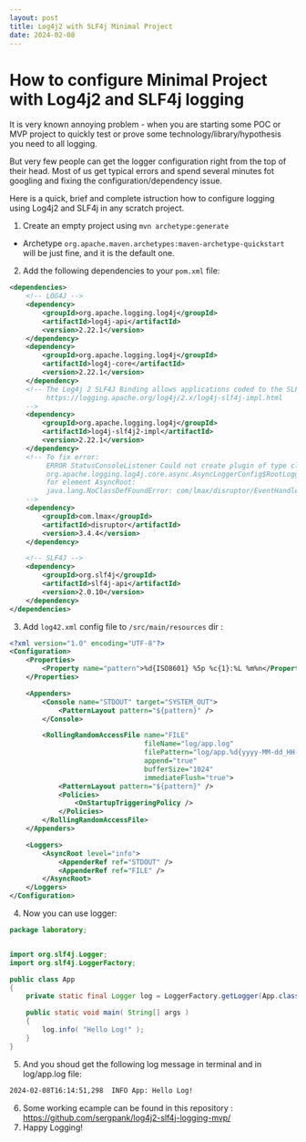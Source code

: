 ```yaml
---
layout: post
title: Log4j2 with SLF4j Minimal Project
date: 2024-02-08
---
```


# How to configure Minimal Project with Log4j2 and SLF4j logging

It is very known annoying problem - when you are starting some POC or MVP project to quickly test or prove some technology/library/hypothesis 
you need to all logging.

But very few people can get the logger configuration right from the top of their head. Most of us get typical errors and spend several minutes 
fot googling and fixing the configuration/dependency issue.

Here is a quick, brief and complete istruction how to configure logging using Log4j2 and SLF4j in any scratch project.

1. Create an empty project using `mvn archetype:generate`
  - Archetype `org.apache.maven.archetypes:maven-archetype-quickstart` will be just fine, and it is the default one.
2. Add the following dependencies to your `pom.xml` file:
```xml
<dependencies>
    <!-- LOG4J -->
    <dependency>
        <groupId>org.apache.logging.log4j</groupId>
        <artifactId>log4j-api</artifactId>
        <version>2.22.1</version>
    </dependency>
    <dependency>
        <groupId>org.apache.logging.log4j</groupId>
        <artifactId>log4j-core</artifactId>
        <version>2.22.1</version>
    </dependency>
    <!-- The Log4j 2 SLF4J Binding allows applications coded to the SLF4J API to use Log4j 2 as the implementation.
         https://logging.apache.org/log4j/2.x/log4j-slf4j-impl.html
    -->
    <dependency>
        <groupId>org.apache.logging.log4j</groupId>
        <artifactId>log4j-slf4j2-impl</artifactId>
        <version>2.22.1</version>
    </dependency>
    <!-- To fix error:
         ERROR StatusConsoleListener Could not create plugin of type class
         org.apache.logging.log4j.core.async.AsyncLoggerConfig$RootLogger
         for element AsyncRoot:
         java.lang.NoClassDefFoundError: com/lmax/disruptor/EventHandler
    -->
    <dependency>
        <groupId>com.lmax</groupId>
        <artifactId>disruptor</artifactId>
        <version>3.4.4</version>
    </dependency>

    <!-- SLF4J -->
    <dependency>
        <groupId>org.slf4j</groupId>
        <artifactId>slf4j-api</artifactId>
        <version>2.0.10</version>
    </dependency>
</dependencies>
```
3. Add `log42.xml` config file to `/src/main/resources` dir :
```xml
<?xml version="1.0" encoding="UTF-8"?>
<Configuration>
    <Properties>
        <Property name="pattern">%d{ISO8601} %5p %c{1}:%L %m%n</Property>
    </Properties>

    <Appenders>
        <Console name="STDOUT" target="SYSTEM_OUT">
            <PatternLayout pattern="${pattern}" />
        </Console>

        <RollingRandomAccessFile name="FILE"
                                 fileName="log/app.log"
                                 filePattern="log/app.%d{yyyy-MM-dd_HH-mm-ss}.log"
                                 append="true"
                                 bufferSize="1024"
                                 immediateFlush="true">
            <PatternLayout pattern="${pattern}" />
            <Policies>
                <OnStartupTriggeringPolicy />
            </Policies>
        </RollingRandomAccessFile>
    </Appenders>

    <Loggers>
        <AsyncRoot level="info">
            <AppenderRef ref="STDOUT" />
            <AppenderRef ref="FILE" />
        </AsyncRoot>
    </Loggers>
</Configuration>
```
4. Now you can use logger:
```java
package laboratory;


import org.slf4j.Logger;
import org.slf4j.LoggerFactory;

public class App
{
    private static final Logger log = LoggerFactory.getLogger(App.class);

    public static void main( String[] args )
    {
        log.info( "Hello Log!" );
    }
}
```
5. And you shoud get the following log message in terminal and in log/app.log file:
```bash
2024-02-08T16:14:51,298  INFO App: Hello Log!
```
6. Some working ecample can be found in this repository : <https://github.com/sergpank/log4j2-slf4j-logging-mvp/>
7. Happy Logging!
